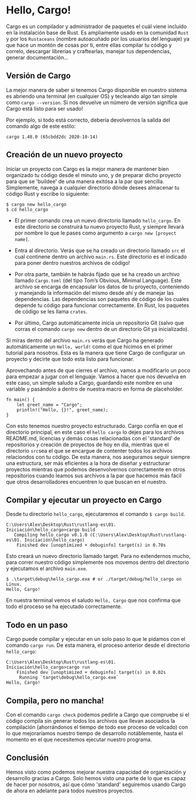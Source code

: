 # Hello, Cargo!

Cargo es un compilador y administrador de paquetes el cuál viene incluído en la instalación base de Rust.
Es ampliamente usado en la comunidad `Rust` y por los `Rustaceans` (nombre autoacuñado por los usuarios del lenguaje) ya que hace un montón de cosas por ti, entre ellas compilar tu código y correlo, descargar librerías y craftearlas, manejar tus dependencias, generar documentación...

## Versión de Cargo

La mejor manera de saber si tenemos Cargo disponible en nuestro sistema es abriendo una terminal (en cualquier OS) y tecleando algo tan simple como `cargo --version`.
Si nos devuelve un número de versión significa que Cargo está listo para ser usado! 

Por ejemplo, si todo está correcto, debería devolvernos la salida del comando algo de este estilo:
```
cargo 1.48.0 (65cbdd2dc 2020-10-14)
```

## Creación de un nuevo proyecto

Iniciar un proyecto con Cargo es la mejor manera de mantener bien organizado tu código desde el minuto uno, y de preparar dicho proyecto para que se 'buildee' de una manera exitósa a la par que sencilla.
Simplemente, navega a cualquier directorio dónde desees almacenar tu código Rust y escribe lo siguiente:
```
$ cargo new hello_cargo
$ cd hello_cargo
```

- El primer comando crea un nuevo directorio llamado `hello_cargo`. En este directorio se construirá tu nuevo proyecto Rust, y siempre llevará por nombre lo que le pases como argumento a `cargo new [proyect name]`. 

- Entra al directorio. Verás que se ha creado un directorio llamado `src` el cual continene dentro un archivo `main.rs`. Este directorio es el indicado para poner dentro nuestros archivos de código!

- Por otra parte, también te habrás fijado que se ha creado un archivo llamado `Cargo.toml` (del tipo Tom’s Obvious, Minimal Language). Este archivo se encarga de encapsular los datos de tu proyecto, conteniendo y manejando la información del mismo desde ahí y de manejar las dependencias. Las dependencias son paquetes de código de los cuales depende tu código para funcionar correctamente. En Rust, los paquetes de código se les llama `crates`.

- Por último, Cargo automáticamente inicia un repositorio Git (salvo que corras el comando `cargo new` dentro de un directorio Git ya inicializado).

Si miras dentro del archivo `main.rs` verás que Cargo ha generado automáticamente un `Hello, world!` como el que hicimos en el primer tutorial para nosotros.
Esta es la manera que tiene Cargo de configurar un proyecto y decirte que todo esta listo para funcionar. 

Aprovechando antes de que cierres el archivo, vamos a modificarlo un poco para empezar a jugar con el lenguaje. Vamos a hacer que nos devuelva en este caso, un simple saludo a Cargo, guardando este nombre en una variable y pasándolo a dentro de nuestra macro en forma de placeholder.
```
fn main() {
    let greet_name = "Cargo";
    println!("Hello, {}!", greet_name);
}
```

Con esto tenemos nuestro proyecto estructurado. Cargo confía en que el directorio principal, en este caso el `hello cargo` lo dejes para los archivos README.md, licencias y demás cosas relacionadas con el 'standard' de repositorios y creación de proyectos de hoy en día, mientras que el directorio `src`sea el que se encargue de contenter todos los archivos relaciondos con tu código. De esta manera, nos aseguramos seguir siempre una estructura, ser más eficientes a la hora de diseñar y estructurar proyectos mientras que podemos desenvolvernos correctamente en otros repositorios cuando leamos sus archivos a la par que hacemos más fácil que otros desarrolladores encuentren lo que buscan en el nuestro.

## Compilar y ejecutar un proyecto en Cargo

Desde tu directorio `hello_cargo`, ejecutaremos el comando `$ cargo build`. 
```
C:\Users\Alex\Desktop\Rust\rustlang-es\01. Iniciación\hello_cargo>cargo build
   Compiling hello_cargo v0.1.0 (C:\Users\Alex\Desktop\Rust\rustlang-es\01. Iniciación\hello_cargo)
    Finished dev [unoptimized + debuginfo] target(s) in 0.70s
```

Esto creará un nuevo directorio llamado target. Para no extendernos mucho, para correr nuestro código simplemente nos movemos dentro del directorio y ejecutamos el archivo 
`main.exe`.
```
$ .\target\debug\hello_cargo.exe # or ./target/debug/hello_cargo on Linux.
Hello, Cargo!
```
En nuestra terminal vemos el saludo `Hello, Cargo` que nos confirma que todo el proceso se ha ejecutado correctamente.

## Todo en un paso

Cargo puede compilar y ejecutar en un solo paso lo que le pidamos con el comando `cargo run`. De esta manera, el proceso anterior desde el directorio `hello_cargo`:

```
C:\Users\Alex\Desktop\Rust\rustlang-es\01. Iniciación\hello_cargo>cargo run
    Finished dev [unoptimized + debuginfo] target(s) in 0.02s
     Running `target\debug\hello_cargo.exe`
Hello, Cargo!
```

## Compila, pero no mancha!

Con el comando `cargo check` podemos pedirle a Cargo que compruebe si el código compila sin generar todos los archivos que llevan asociados la compilación (ahorrándonos el tiempo de todo ese proceso de volcado) con lo que mejoraríamos nuestro tiempo de desarrollo notáblemente, hasta el momento en el que necesitemos ejecutar nuestro programa.

## Conclusión

Hemos visto como podemos mejorar nuestra capacidad de organización y desarrollo gracias a Cargo. Solo hemos visto una parte de lo que es capaz de hacer por nosotros, así que cómo 'standard' seguiremos usando Cargo de ahora en adelante para todos nuestros proyectos. 